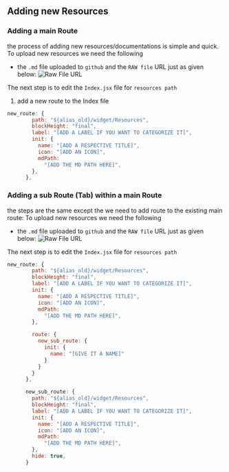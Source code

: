 ## Adding new Resources

### Adding a main Route

the process of adding new resources/documentations is simple and quick.
To upload new resources we need the following

- the `.md` file uploaded to `github` and the `RAW file` URL
  just as given below:
  ![Raw File URL](https://ipfs.near.social/ipfs/bafkreicomtt6i4hnrjtxmmo35kdod3rph4jt6jsieslwqifotjfq2uenua)

The next step is to edit the `Index.jsx` file for `resources path`

1. add a new route to the Index file

```js
new_route: {
        path: "${alias_old}/widget/Resources",
        blockHeight: "final",
        label: "[ADD A LABEL IF YOU WANT TO CATEGORIZE IT]",
        init: {
          name: "[ADD A RESPECTIVE TITLE]",
          icon: "[ADD AN ICON]",
          mdPath:
            "[ADD THE MD PATH HERE]",
        },
      },
```

### Adding a sub Route (Tab) within a main Route

the steps are the same except the we need to add route to the existing main route:
To upload new resources we need the following

- the `.md` file uploaded to `github` and the `RAW file` URL
  just as given below:
  ![Raw File URL](https://ipfs.near.social/ipfs/bafkreicomtt6i4hnrjtxmmo35kdod3rph4jt6jsieslwqifotjfq2uenua)

The next step is to edit the `Index.jsx` file for `resources path`

```js
new_route: {
        path: "${alias_old}/widget/Resources",
        blockHeight: "final",
        label: "[ADD A LABEL IF YOU WANT TO CATEGORIZE IT]",
        init: {
          name: "[ADD A RESPECTIVE TITLE]",
          icon: "[ADD AN ICON]",
          mdPath:
            "[ADD THE MD PATH HERE]",
        },

        route: {
          new_sub_route: {
            init: {
              name: "[GIVE IT A NAME]"
            }
          }
        }
      },

      new_sub_route: {
        path: "${alias_old}/widget/Resources",
        blockHeight: "final",
        label: "[ADD A LABEL IF YOU WANT TO CATEGORIZE IT]",
        init: {
          name: "[ADD A RESPECTIVE TITLE]",
          icon: "[ADD AN ICON]",
          mdPath:
            "[ADD THE MD PATH HERE]",
        },
        hide: true,
      }
```
